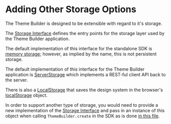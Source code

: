 # Adding Other Storage Options

The Theme Builder is designed to be extensible with regard to it's storage.

The [Storage Interface](https://github.com/discoverfinancial/a11y-theme-builder-sdk/blob/main/src/storage/interface.ts#L1) defines the entry points for the storage layer used by the Theme Builder application.

The default implementation of this interface for the standalone SDK is [memory storage](https://github.com/discoverfinancial/a11y-theme-builder-sdk/blob/main/src/storage/memStorage.ts#L1); however, as implied by the name, this is not persistent storage.

The default implementation of this interface for the Theme Builder application is [ServerStorage](https://github.com/discoverfinancial/a11y-theme-builder/blob/main/code/src/ui/src/ServerStorage.tsx#L1) which implements a REST-ful client API back to the server.

There is also a [LocalStorage](https://github.com/discoverfinancial/a11y-theme-builder/blob/main/code/src/ui/src/LocalStorage.tsx#L1) that saves the design system in the browser's [localStorage](https://html.spec.whatwg.org/multipage/webstorage.html#the-localstorage-attribute) object. 

In order to support another type of storage, you would need to provide a new implementation of the [Storage Interface](https://github.com/discoverfinancial/a11y-theme-builder-sdk/blob/main/src/storage/interface.ts#L1) and pass in an instance of this object when calling `ThemeBuilder.create` in the SDK as is done [in this file](https://github.com/discoverfinancial/a11y-theme-builder/blob/main/code/src/ui/src/pages/DesignSystemPage.tsx).
